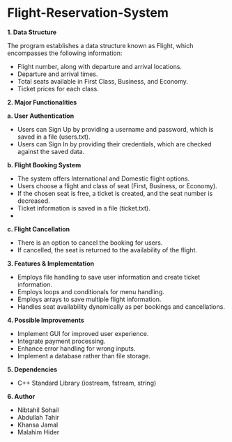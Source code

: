# Flight-Reservation-System
**1. Data Structure**
   
 The program establishes a data structure known as Flight, which encompasses the following information:
 - Flight number, along with departure and arrival locations.
 - Departure and arrival times.
 - Total seats available in First Class, Business, and Economy.
 - Ticket prices for each class.

**2. Major Functionalities**

   **a. User Authentication**
  
  - Users can Sign Up by providing a username and password, which is saved in a file (users.txt).
  - Users can Sign In by providing their credentials, which are checked against the saved data.
    
   **b. Flight Booking System**

  - The system offers International and Domestic flight options.
  - Users choose a flight and class of seat (First, Business, or Economy).
  - If the chosen seat is free, a ticket is created, and the seat number is decreased.
  - Ticket information is saved in a file (ticket.txt).
  - 
   **c. Flight Cancellation**

  - There is an option to cancel the booking for users.
  - If cancelled, the seat is returned to the availability of the flight.

**3. Features & Implementation**

  - Employs file handling to save user information and create ticket information.
  - Employs loops and conditionals for menu handling.
  - Employs arrays to save multiple flight information.
  - Handles seat availability dynamically as per bookings and cancellations.
     
**4. Possible Improvements**

  - Implement GUI for improved user experience.
  - Integrate payment processing.
  - Enhance error handling for wrong inputs.
  - Implement a database rather than file storage.

**5. Dependencies**

  - C++ Standard Library (iostream, fstream, string)
    
**6. Author**

  - Nibtahil Sohail
  - Abdullah Tahir
  - Khansa Jamal
  - Malahim Hider
